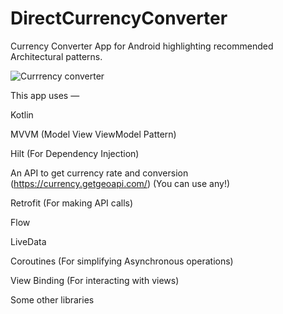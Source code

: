 # DirectCurrencyConverter
Currency Converter App for Android highlighting recommended Architectural patterns.

![Currrency converter](https://miro.medium.com/max/1400/1*VyerXSttKlWek9Kub8HoTA.png)


This app uses —

Kotlin

MVVM (Model View ViewModel Pattern)

Hilt (For Dependency Injection)

An API to get currency rate and conversion (https://currency.getgeoapi.com/) (You can use any!)

Retrofit (For making API calls)

Flow

LiveData

Coroutines (For simplifying Asynchronous operations)

View Binding (For interacting with views)

Some other libraries


